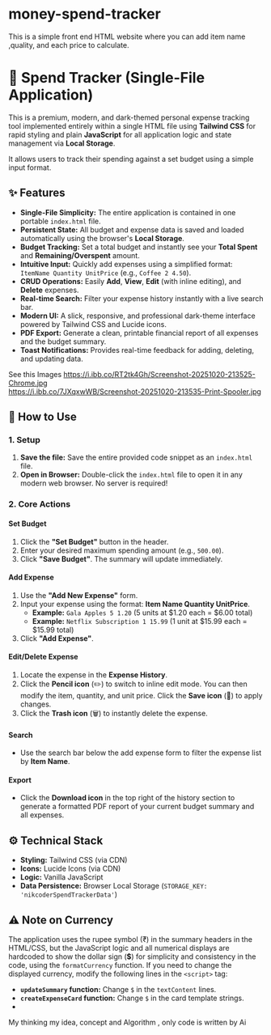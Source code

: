 # money-spend-tracker
This is a  simple front end HTML website where you can add item name ,quality, and each price to calculate.

# 💸 Spend Tracker (Single-File Application)

This is a premium, modern, and dark-themed personal expense tracking tool implemented entirely within a single HTML file using **Tailwind CSS** for rapid styling and plain **JavaScript** for all application logic and state management via **Local Storage**.

It allows users to track their spending against a set budget using a simple input format.

## ✨ Features

* **Single-File Simplicity:** The entire application is contained in one portable `index.html` file.
* **Persistent State:** All budget and expense data is saved and loaded automatically using the browser's **Local Storage**.
* **Budget Tracking:** Set a total budget and instantly see your **Total Spent** and **Remaining/Overspent** amount.
* **Intuitive Input:** Quickly add expenses using a simplified format: `ItemName Quantity UnitPrice` (e.g., `Coffee 2 4.50`).
* **CRUD Operations:** Easily **Add**, **View**, **Edit** (with inline editing), and **Delete** expenses.
* **Real-time Search:** Filter your expense history instantly with a live search bar.
* **Modern UI:** A slick, responsive, and professional dark-theme interface powered by Tailwind CSS and Lucide icons.
* **PDF Export:** Generate a clean, printable financial report of all expenses and the budget summary.
* **Toast Notifications:** Provides real-time feedback for adding, deleting, and updating data.

See this Images
https://i.ibb.co/RT2tk4Gh/Screenshot-20251020-213525-Chrome.jpg
<br>
https://i.ibb.co/7JXqxwWB/Screenshot-20251020-213535-Print-Spooler.jpg

## 🚀 How to Use

### 1. Setup

1.  **Save the file:** Save the entire provided code snippet as an `index.html` file.
2.  **Open in Browser:** Double-click the `index.html` file to open it in any modern web browser. No server is required!

### 2. Core Actions

#### Set Budget
1.  Click the **"Set Budget"** button in the header.
2.  Enter your desired maximum spending amount (e.g., `500.00`).
3.  Click **"Save Budget"**. The summary will update immediately.

#### Add Expense
1.  Use the **"Add New Expense"** form.
2.  Input your expense using the format: **Item Name Quantity UnitPrice**.
    * **Example:** `Gala Apples 5 1.20` (5 units at $1.20 each = $6.00 total)
    * **Example:** `Netflix Subscription 1 15.99` (1 unit at $15.99 each = $15.99 total)
3.  Click **"Add Expense"**.

#### Edit/Delete Expense
1.  Locate the expense in the **Expense History**.
2.  Click the **Pencil icon** (✏️) to switch to inline edit mode. You can then modify the item, quantity, and unit price. Click the **Save icon** (💾) to apply changes.
3.  Click the **Trash icon** (🗑️) to instantly delete the expense.

#### Search
* Use the search bar below the add expense form to filter the expense list by **Item Name**.

#### Export
* Click the **Download icon** in the top right of the history section to generate a formatted PDF report of your current budget summary and all expenses.

## ⚙️ Technical Stack

* **Styling:** Tailwind CSS (via CDN)
* **Icons:** Lucide Icons (via CDN)
* **Logic:** Vanilla JavaScript
* **Data Persistence:** Browser Local Storage (`STORAGE_KEY: 'nikcoderSpendTrackerData'`)

## ⚠️ Note on Currency

The application uses the rupee symbol (₹) in the summary headers in the HTML/CSS, but the JavaScript logic and all numerical displays are hardcoded to show the dollar sign (**$**) for simplicity and consistency in the code, using the `formatCurrency` function. If you need to change the displayed currency, modify the following lines in the `<script>` tag:

* **`updateSummary` function:** Change `$` in the `textContent` lines.
* **`createExpenseCard` function:** Change `$` in the card template strings.
* 

My thinking my idea, concept and Algorithm , only code is written by Ai
